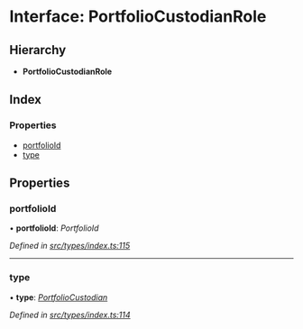 # Interface: PortfolioCustodianRole

## Hierarchy

* **PortfolioCustodianRole**

## Index

### Properties

* [portfolioId](portfoliocustodianrole.md#portfolioid)
* [type](portfoliocustodianrole.md#type)

## Properties

###  portfolioId

• **portfolioId**: *PortfolioId*

*Defined in [src/types/index.ts:115](https://github.com/PolymeshAssociation/polymesh-sdk/blob/46845947/src/types/index.ts#L115)*

___

###  type

• **type**: *[PortfolioCustodian](../enums/roletype.md#portfoliocustodian)*

*Defined in [src/types/index.ts:114](https://github.com/PolymeshAssociation/polymesh-sdk/blob/46845947/src/types/index.ts#L114)*
